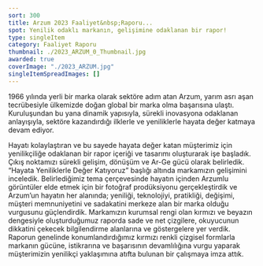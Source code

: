 ```yaml
---
sort: 300
title: Arzum 2023 Faaliyet&nbsp;Raporu...
spot: Yenilik odaklı markanın, gelişimine odaklanan bir rapor!
type: singleItem
category: Faaliyet Raporu
thumbnail: ./2023_ARZUM_0_Thumbnail.jpg
awarded: true
coverImage: "./2023_ARZUM.jpg"
singleItemSpreadImages: []
---
```


1966 yılında yerli bir marka olarak sektöre adım atan Arzum, yarım asrı aşan tecrübesiyle ülkemizde doğan global bir marka olma başarısına ulaştı. Kuruluşundan bu yana dinamik yapısıyla, sürekli inovasyona odaklanan anlayışıyla, sektöre kazandırdığı ilklerle ve yeniliklerle hayata değer katmaya devam ediyor.

Hayatı kolaylaştıran ve bu sayede hayata değer katan müşterimiz için yenilikçiliğe odaklanan bir rapor içeriği ve tasarımı oluşturarak işe başladık. Çıkış noktamızı sürekli gelişim, dönüşüm ve Ar-Ge gücü olarak belirledik. “Hayata Yeniliklerle Değer Katıyoruz” başlığı altında markamızın gelişimini inceledik. Belirlediğimiz tema çerçevesinde hayatın içinden Arzumlu görüntüler elde etmek için bir fotoğraf prodüksiyonu gerçekleştirdik ve Arzum’un hayatın her alanında; yeniliği, teknolojiyi, pratikliği, değişimi, müşteri memnuniyetini ve sadakatini merkeze alan bir marka olduğu vurgusunu güçlendirdik. Markamızın kurumsal rengi olan kırmızı ve beyazın dengesiyle oluşturduğumuz raporda sade ve net çizgilere, okuyucunun dikkatini çekecek bilgilendirme alanlarına ve göstergelere yer verdik. Raporun genelinde konumlandırdığımız kırmızı renkli çizgisel formlarla markanın gücüne, istikrarına ve başarısının devamlılığına vurgu yaparak müşterimizin yenilikçi yaklaşımına atıfta bulunan bir çalışmaya imza attık.
